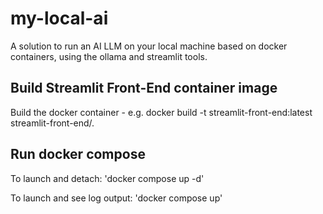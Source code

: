 # my-local-ai

A solution to run an AI LLM on your local machine based on docker containers, using the ollama and streamlit tools.

## Build Streamlit Front-End container image

Build the docker container - e.g. docker build -t streamlit-front-end:latest streamlit-front-end/.

## Run docker compose

To launch and detach: 'docker compose up -d'

To launch and see log output: 'docker compose up'
